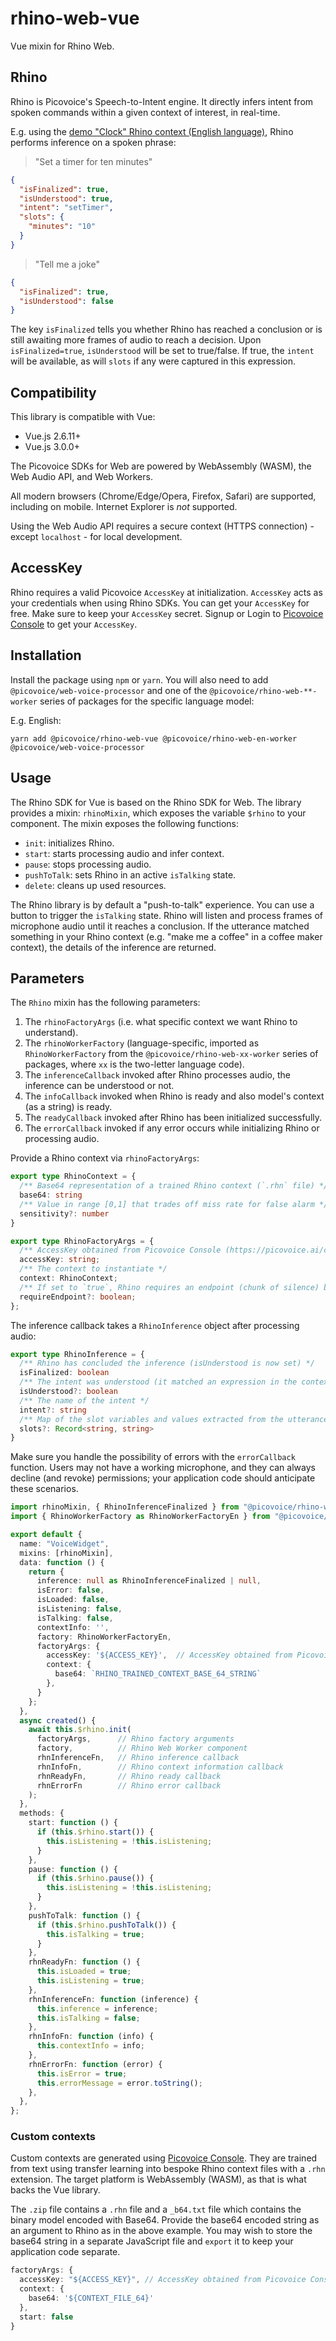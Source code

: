 # rhino-web-vue

Vue mixin for Rhino Web.

## Rhino

Rhino is Picovoice's Speech-to-Intent engine. It directly infers intent from spoken commands within a given context of interest, in real-time.

E.g. using the [demo "Clock" Rhino context (English language)](https://github.com/Picovoice/rhino/blob/master/resources/contexts/wasm/clock_wasm.rhn), Rhino performs inference on a spoken phrase:

> "Set a timer for ten minutes"

```json
{
  "isFinalized": true,
  "isUnderstood": true,
  "intent": "setTimer",
  "slots": {
    "minutes": "10"
  }
}
```

> "Tell me a joke"

```json
{
  "isFinalized": true,
  "isUnderstood": false
}
```

The key `isFinalized` tells you whether Rhino has reached a conclusion or is still awaiting more frames of audio to reach a decision. Upon `isFinalized=true`, `isUnderstood` will be set to true/false. If true, the `intent` will be available, as will `slots` if any were captured in this expression.

## Compatibility

This library is compatible with Vue:
- Vue.js 2.6.11+
- Vue.js 3.0.0+

The Picovoice SDKs for Web are powered by WebAssembly (WASM), the Web Audio API, and Web Workers.

All modern browsers (Chrome/Edge/Opera, Firefox, Safari) are supported, including on mobile. Internet Explorer is _not_ supported.

Using the Web Audio API requires a secure context (HTTPS connection) - except `localhost` - for local development.

## AccessKey

Rhino requires a valid Picovoice `AccessKey` at initialization. `AccessKey` acts as your credentials when using Rhino SDKs.
You can get your `AccessKey` for free. Make sure to keep your `AccessKey` secret. 
Signup or Login to [Picovoice Console](https://console.picovoice.ai/) to get your `AccessKey`.

## Installation

Install the package using `npm` or `yarn`. You will also need to add `@picovoice/web-voice-processor` and one of the `@picovoice/rhino-web-**-worker` series of packages for the specific language model:

E.g. English:

```console
yarn add @picovoice/rhino-web-vue @picovoice/rhino-web-en-worker @picovoice/web-voice-processor
```

## Usage

The Rhino SDK for Vue is based on the Rhino SDK for Web. The library provides a mixin: `rhinoMixin`, which exposes the variable `$rhino` to your component. The mixin exposes the following functions:

- `init`: initializes Rhino.
- `start`: starts processing audio and infer context.
- `pause`: stops processing audio.
- `pushToTalk`: sets Rhino in an active `isTalking` state.
- `delete`: cleans up used resources.

The Rhino library is by default a "push-to-talk" experience. You can use a button to trigger the `isTalking` state. Rhino will listen and process frames of microphone audio until it reaches a conclusion. If the utterance matched something in your Rhino context (e.g. "make me a coffee" in a coffee maker context), the details of the inference are returned.

## Parameters

The `Rhino` mixin has the following parameters:

1. The `rhinoFactoryArgs` (i.e. what specific context we want Rhino to understand).
2. The `rhinoWorkerFactory` (language-specific, imported as `RhinoWorkerFactory` from the `@picovoice/rhino-web-xx-worker` series of packages, where `xx` is the two-letter language code).
3. The `inferenceCallback` invoked after Rhino processes audio, the inference can be understood or not.
4. The `infoCallback` invoked when Rhino is ready and also model's context (as a string) is ready.
5. The `readyCallback` invoked after Rhino has been initialized successfully.
6. The `errorCallback` invoked if any error occurs while initializing Rhino or processing audio.

Provide a Rhino context via `rhinoFactoryArgs`:

```typescript
export type RhinoContext = {
  /** Base64 representation of a trained Rhino context (`.rhn` file) */
  base64: string
  /** Value in range [0,1] that trades off miss rate for false alarm */
  sensitivity?: number
}

export type RhinoFactoryArgs = {
  /** AccessKey obtained from Picovoice Console (https://picovoice.ai/console/) */
  accessKey: string;
  /** The context to instantiate */
  context: RhinoContext;
  /** If set to `true`, Rhino requires an endpoint (chunk of silence) before finishing inference. **/
  requireEndpoint?: boolean;
};
```
The inference callback takes a `RhinoInference` object after processing audio:

```typescript
export type RhinoInference = {
  /** Rhino has concluded the inference (isUnderstood is now set) */
  isFinalized: boolean
  /** The intent was understood (it matched an expression in the context) */
  isUnderstood?: boolean
  /** The name of the intent */
  intent?: string
  /** Map of the slot variables and values extracted from the utterance */
  slots?: Record<string, string>
}
```

Make sure you handle the possibility of errors with the `errorCallback` function. Users may not have a working microphone, and they can always decline (and revoke) permissions; your application code should anticipate these scenarios. 

```typescript
import rhinoMixin, { RhinoInferenceFinalized } from "@picovoice/rhino-web-vue";
import { RhinoWorkerFactory as RhinoWorkerFactoryEn } from "@picovoice/rhino-web-en-worker";

export default {
  name: "VoiceWidget",
  mixins: [rhinoMixin],
  data: function () {
    return {
      inference: null as RhinoInferenceFinalized | null,
      isError: false,
      isLoaded: false,
      isListening: false,
      isTalking: false,
      contextInfo: '',
      factory: RhinoWorkerFactoryEn,
      factoryArgs: {
        accessKey: '${ACCESS_KEY}',  // AccessKey obtained from Picovoice Console (https://picovoice.ai/console/)
        context: {
          base64: `RHINO_TRAINED_CONTEXT_BASE_64_STRING`
        },
      }
    };
  },
  async created() {
    await this.$rhino.init(
      factoryArgs,      // Rhino factory arguments
      factory,          // Rhino Web Worker component
      rhnInferenceFn,   // Rhino inference callback
      rhnInfoFn,        // Rhino context information callback
      rhnReadyFn,       // Rhino ready callback
      rhnErrorFn        // Rhino error callback
    );
  },
  methods: {
    start: function () {
      if (this.$rhino.start()) {
        this.isListening = !this.isListening;
      }
    },
    pause: function () {
      if (this.$rhino.pause()) {
        this.isListening = !this.isListening;
      }
    },
    pushToTalk: function () {
      if (this.$rhino.pushToTalk()) {
        this.isTalking = true;
      }
    },
    rhnReadyFn: function () {
      this.isLoaded = true;
      this.isListening = true;
    },
    rhnInferenceFn: function (inference) {
      this.inference = inference;
      this.isTalking = false;
    },
    rhnInfoFn: function (info) {
      this.contextInfo = info;
    },
    rhnErrorFn: function (error) {
      this.isError = true;
      this.errorMessage = error.toString();
    },
  },
};
```

### Custom contexts

Custom contexts are generated using [Picovoice Console](https://picovoice.ai/console/). They are trained from text using transfer learning into bespoke Rhino context files with a `.rhn` extension. The target platform is WebAssembly (WASM), as that is what backs the Vue library.

The `.zip` file contains a `.rhn` file and a `_b64.txt` file which contains the binary model encoded with Base64. Provide the base64 encoded string as an argument to Rhino as in the above example. You may wish to store the base64 string in a separate JavaScript file and `export` it to keep your application code separate.

```typescript
factoryArgs: {
  accessKey: "${ACCESS_KEY}", // AccessKey obtained from Picovoice Console(https://picovoice.ai/console/)",
  context: {
    base64: '${CONTEXT_FILE_64}'
  },
  start: false
}
```

